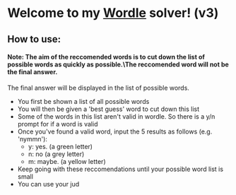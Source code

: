 # Welcome to my [Wordle](https://www.nytimes.com/games/wordle/index.html) solver! (v3)

## How to use:

#### Note: The aim of the reccomended words is to cut down the list of possible words as quickly as possible.\The reccomended word will not be the final answer.

The final answer will be displayed in the list of possible words.

- You first be shown a list of all possible words
- You will then be given a 'best guess' word to cut down this list
- Some of the words in this list aren't valid in wordle. So there is a y/n prompt for if a word is valid
- Once you've found a valid word, input the 5 results as follows (e.g. 'nymmn'):
  - y: yes. (a green letter)
  - n: no (a grey letter)
  - m: maybe. (a yellow letter)
- Keep going with these reccomendations until your possible word list is small
- You can use your jud
